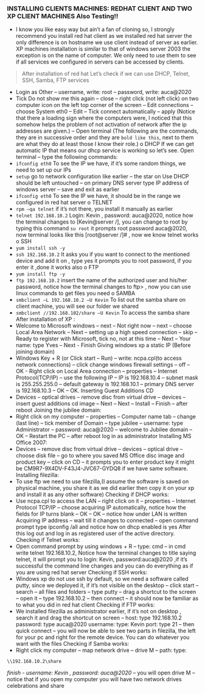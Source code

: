 ### INSTALLING CLIENTS MACHINES: REDHAT CLIENT AND TWO XP CLIENT MACHINES Also Testing!!
- I know you like easy way but ain’t a fan of cloning so, I
strongly recommend you install red hat client as we installed red 
hat server the only difference is on hostname we use client 
instead of server as earlier. XP machines installation is similar 
to that of windows server 2003 the exception is on the name of 
computer. We only need to use them to see if all services we 
configured in servers can be accessed by clients.
>After installation of red hat
Let’s check if we can use DHCP, Telnet, SSH, Samba, FTP services
- Login as Other – username, write: root – password, write: 
auca@2020
- Tick Do not show me this again – close – right click (not left 
click) on two computer icon on the left top corner of the screen 
– Edit connections – choose System eth0 – Edit – Tick connect 
automatically – apply (Notice that there a loading sign where 
the computers were, I noticed that this somehow helps the 
problem of not activation of network after the ip addresses are 
given.) – Open terminal (The following are the commands, they 
are in successive order and they are `bold like this`, next to 
them are what they do at least those I know their role.)
o DHCP
If we can get automatic IP that means our dhcp service is 
working so let’s see.
Open terminal – type the following commands:
- `ifconfig eth0` To see the IP we have, if it’s some 
random things, we need to set up our IPs 
- `setup` go to network configuration like earlier – the 
star on Use DHCP should be left untouched – on primary 
DNS server type IP address of windows server – save
and exit as earlier 
- `ifconfig eth0` To see the IP we have, it should be in 
the range we configured in red hat server 
o TELNET
- `rpm –qa telnet`  if it’s not there, you install it
manually as earlier 
- `telnet 192.168.10.2`  Login: Kevin , password: 
auca@2020, notice how the terminal changes to 
[Kevin@server /], you can change to root by typing 
this command `su root` it prompts root password 
auca@2020, now terminal looks like this 
[root@server /]# , now we know telnet works 
o SSH
- `yum install ssh -y`
- `ssh 192.168.10.2` It asks you if you want to connect 
to the mentioned device and add it on , type yes it 
prompts you to root password, if you enter it ,done it 
works also 
o FTP
- `yum install ftp -y`
- `ftp 192.168.10.2` insert the name of the authorized
user and his/her password, notice how the terminal 
changes to ftp> , now you can use linux commands to 
get files you need 
o SAMBA
- `smbclient –L 192.168.10.2 –U Kevin` To list out 
the samba share on client machine, you will see our 
folder we shared 
- `smbclient //192.168.102/share –U Kevin` To access 
the samba share 
After installation of XP :
- Welcome to Microsoft windows – next – Not right now – next –
choose Local Area Network – Next – setting up a high speed 
connection – skip – Ready to register with Microsoft, tick no,
not at this time – Next – Your name: type Yves – Next - Finish
Giving windows xp a static IP (Before joining domain)
- Windows Key + R (or Click start – Run) – write: ncpa.cpl(to 
access network connections) – click change windows firewall 
settings – off – OK - Right click on Local Area connection –
properties – Internet Protocol(TCP/IP) – use the following IP –
IP is 192.168.10.4 – subnet mask is 255.255.255.0 – default 
gateway is 192.168.10.1 – primary DNS server is 192.168.10.3 –
OK – OK.
Inserting Guest Additions CD
- Devices – optical drives – remove disc from virtual drive –
devices – insert guest additions cd image – Next – Next –
Install – Finish – after reboot
Joining the jubilee domain:
- Right click on my computer – properties – Computer name tab –
change (last line) – tick member of Domain – type jubilee –
username: type Administrator – password: auca@2020 – welcome to 
Jubilee domain – OK – Restart the PC – after reboot log in as 
administrator
Installing MS Office 2007:
- Devices – remove disc from virtual drive – devices – optical 
drive – choose disk file – go to where you saved MS Office disc 
image and product key – click on CD – it prompts you to enter 
product key it might be CM9R7-9X4DV-F43J4-JVC67-GYDQ8 if we have 
same software.
Installing filezilla:
- To use ftp we need to use filezilla,(I assume the software is 
saved on physical machine, you share it as we did earlier then 
copy it on your xp and install it as any other software)
Checking if DHCP works:
- Use ncpa.cpl to access the LAN – right click on it – properties 
– Internet Protocol TCP/IP – choose acquiring IP automatically, 
notice how the fields for IP turns blank – OK – OK – notice how 
under LAN is written Acquiring IP address – wait till it changes 
to connected – open command prompt type ipconfig /all and notice 
how on dhcp enabled is yes
After this log out and log in as registered user of the active 
directory.
Checking if Telnet works:
- Open command prompt by using windows + R – type: cmd – in cmd 
write telnet 192.168.10.2, Notice how the terminal changes to 
title saying telnet, it will prompt you to login: Kevin, 
password:auca@2020 ,if it’s successful the command line changes 
and you can do everything as if you are using red hat server
Checking if SSH works:
- Windows xp do not use ssh by default, so we need a software 
called putty, since we deployed it, if it’s not visible on the 
desktop – click start – search – all files and folders – type 
putty – drag a shortcut to the screen – open it – type 
192.168.10.2 – then connect – it should now be familiar as to 
what you did in red hat client
Checking if FTP works:
- We installed filezilla as administrator earlier, if it’s not on 
desktop , search it and drag the shortcut on screen – host: type 
192.168.10.2 password: type auca@2020 username: type: Kevin
port: type 21 – then quick connect – you will now be able to see 
two parts in filezilla, the left for your pc and right for the 
remote device. You can do whatever you want with the files
Checking if Samba works:
- Right click my computer – map network drive – drive M – path:
type: 
```
\\192.168.10.2\share
```
_finish - username: Kevin ,
password: auca@2020_
– you will open drive M – notice that if you 
open my computer you will have two network drives celebrations
and share
